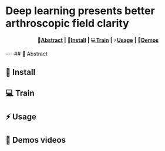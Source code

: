 # Deep learning presents better arthroscopic field clarity

<div align="center">

📑[**Abstract**](#-abstract) **|** 🔧[**Install**](#-dependencies-and-installation)  **|** 💻[**Train**](#-train) **|** ⚡[**Usage**](#-inference)  **|** 👀[**Demos**](#-demo-videos)

</div>
---
<!---------------------------------- Abstract --------------------------->
## 📑 Abstract



<!---------------------------------- Install ---------------------------->
## 🔧 Install



<!----------------------------------  Train  ---------------------------->
## 💻 Train



<!----------------------------------  Usage  ---------------------------->
## ⚡ Usage



<!----------------------------------  Usage  ---------------------------->
## 👀 Demos videos
